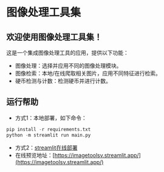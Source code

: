 # 图像处理工具集
## 欢迎使用图像处理工具集！
这是一个集成图像处理工具的应用，提供以下功能：

* 图像处理：选择并应用不同的图像处理模块。
* 图像检索：本地/在线爬取相关图片，应用不同特征进行检索。
* 硬币检测与计数：检测硬币并进行计数。

## 运行帮助
* 方式1：本地部署，如下命令：
```python
pip install -r requirements.txt
python -m streamlit run main.py
```
* 方式2：[streamlit在线部署](https://streamlit.io/)
* 在线预览地址：[https://imagetoolsv.streamlit.app/](https://imagetoolsv.streamlit.app/)
